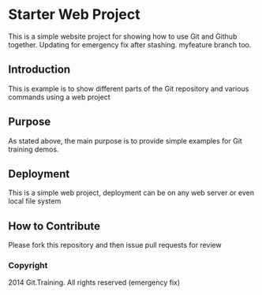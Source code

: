 # Starter Web Project

This is a simple website project for showing how to use Git and Github together.
Updating for emergency fix after stashing.
myfeature branch too.

## Introduction

This is example is to show different parts of the Git repository and various commands using a web project

## Purpose

As stated above, the main purpose is to provide simple examples for Git training demos.

## Deployment

This is a simple web project, deployment can be on any web server or even local file system

## How to Contribute

Please fork this repository and then issue pull requests for review

### Copyright

2014 Git.Training. All rights reserved (emergency fix)